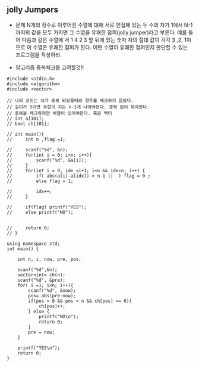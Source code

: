 ## jolly Jumpers

* 문제
N개의 정수로 이루어진 수열에 대해 서로 인접해 있는 두 수의 차가 1에서 N-1까지의 값을 모두 가지면 그 수열을 유쾌한 점퍼(jolly jumper)라고 부른다. 예를 들어 다음과 같은 수열에 서 1 4 2 3 앞 뒤에 있는 숫자 차의 절대 값이 각각 3 ,2, 1이므로 이 수열은 유쾌한 점퍼가 된다. 어떤 수열이 유쾌한 점퍼인지 판단할 수 있는 프로그램을 작성하라.

* 알고리즘
중복체크를 고려할것!!

```
#include <stdio.h>
#include <algorithm>
#include <vector>

// 나의 코드는 차가 중복 되었을때의 경우를 체크하지 않았다.
// 길이가 5이면 두합의 차는 n-1개 나와야한다. 중복 없이 해야한다.
// 중복을 체크하려면 배열이 있어야한다. 혹은 백터
// int a[101];
// bool ch[101];

// int main(){
//     int n ,flag =1; 

//     scanf("%d", &n);
//     for(int i = 0; i<n; i++){
//         scanf("%d", &a[i]);
//     }
//     for(int i = 0, idx =i+1; i<n && idx<n; i++) {
//         if( abs(a[i]-a[idx]) > n-1 ||  ) flag = 0 ;
//         else flag = 1;

//         idx++;
//     }

//     if(flag) printf("YES");
//     else printf("NO");

    
//     return 0;
// }

using namespace std;
int main() {

    int n, i, now, pre, pos;

    scanf("%d",&n);
    vector<int> ch(n);
    scanf("%d", &pre);
    for( i =1; i<n; i++){
        scanf("%d", &now);
        pos= abs(pre-now);
        if(pos > 0 && pos < n && ch[pos] == 0){
            ch[pos]++;
        } else {
            printf("NO\n");
            return 0;
        }
        pre = now;
    }

    printf("YES\n");
    return 0;
}
```